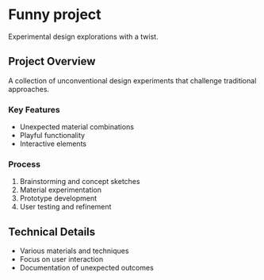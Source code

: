 # Funny project

Experimental design explorations with a twist.

## Project Overview
A collection of unconventional design experiments that challenge traditional approaches.

### Key Features
- Unexpected material combinations
- Playful functionality
- Interactive elements

### Process
1. Brainstorming and concept sketches
2. Material experimentation
3. Prototype development
4. User testing and refinement

## Technical Details
- Various materials and techniques
- Focus on user interaction
- Documentation of unexpected outcomes